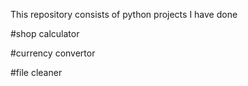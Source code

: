 This repository consists of python projects I have done

#shop calculator

#currency convertor	

#file cleaner
